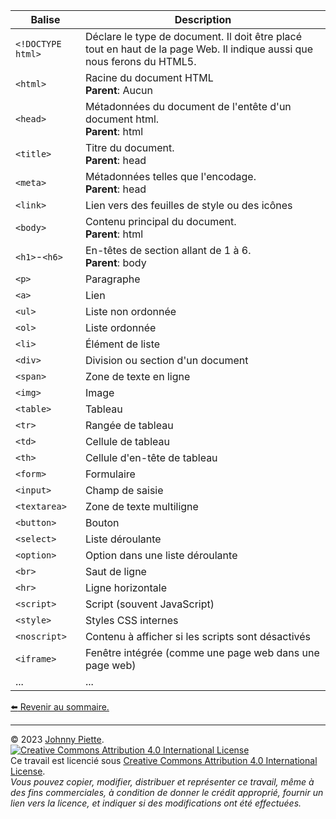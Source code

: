 | Balise         | Description                                |
|----------------|--------------------------------------------|
| `<!DOCTYPE html>`   | Déclare le type de document. Il doit être placé tout en haut de la page Web. Il indique aussi que nous ferons du HTML5.                |
| `<html>`       | Racine du document HTML<br/>**Parent**: Aucun                    |
| `<head>`       | Métadonnées du document de l'entête d'un document html. <br/>**Parent**: html                   |
| `<title>`      | Titre du document.<br>**Parent**: head                          |
| `<meta>`       | Métadonnées telles que l'encodage.<br>**Parent**: head          |
| `<link>`       | Lien vers des feuilles de style ou des icônes|
| `<body>`       | Contenu principal du document.<br>**Parent**: html              |
| `<h1>`-`<h6>`  | En-têtes de section allant de 1 à 6.<br>**Parent**: body                        |
| `<p>`          | Paragraphe                                 |
| `<a>`          | Lien                                       |
| `<ul>`         | Liste non ordonnée                         |
| `<ol>`         | Liste ordonnée                             |
| `<li>`         | Élément de liste                           |
| `<div>`        | Division ou section d'un document          |
| `<span>`       | Zone de texte en ligne                     |
| `<img>`        | Image                                      |
| `<table>`      | Tableau                                    |
| `<tr>`         | Rangée de tableau                          |
| `<td>`         | Cellule de tableau                         |
| `<th>`         | Cellule d'en-tête de tableau               |
| `<form>`       | Formulaire                                 |
| `<input>`      | Champ de saisie                            |
| `<textarea>`   | Zone de texte multiligne                   |
| `<button>`     | Bouton                                     |
| `<select>`     | Liste déroulante                           |
| `<option>`     | Option dans une liste déroulante           |
| `<br>`         | Saut de ligne                              |
| `<hr>`         | Ligne horizontale                          |
| `<script>`     | Script (souvent JavaScript)                |
| `<style>`      | Styles CSS internes                        |
| `<noscript>`   | Contenu à afficher si les scripts sont désactivés|
| `<iframe>`     | Fenêtre intégrée (comme une page web dans une page web) |
| ...            | ...                                        |

[:arrow_left: Revenir au sommaire.](/README.md#sommaire)

---
&copy; 2023 [Johnny Piette](https://github.com/ZamBoyle).  
[![Creative Commons Attribution 4.0 International License](https://i.creativecommons.org/l/by/4.0/88x31.png)](https://creativecommons.org/licenses/by/4.0/)  
Ce travail est licencié sous [Creative Commons Attribution 4.0 International License](https://creativecommons.org/licenses/by/4.0/).   
_Vous pouvez copier, modifier, distribuer et représenter ce travail, même à des fins commerciales, à condition de donner le crédit approprié, fournir un lien vers la licence, et indiquer si des modifications ont été effectuées._
